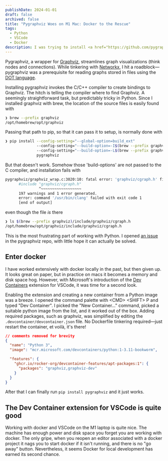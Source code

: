 ```yaml
---
publishDate: 2024-01-01
draft: false
archived: false
title: "Pygraphviz Woes on M1 Mac: Docker to the Rescue"
tags:
  - Python
  - VSCode
  - Docker
description: I was trying to install <a href="https://github.com/pygraphviz/pygraphviz">pygraphviz</a> on my M1 laptop using pip, but I found it impossible. Luckily the Dev Container VSCode extension allows me to use it with docker.
---
```


Pygraphviz, a wrapper for [Graphviz](https://www.graphviz.org/), streamlines graph visualizations (think nodes and connections). While tinkering with [Networkx](https://networkx.org/), I hit a roadblock—pygraphviz was a prerequisite for reading graphs stored in files using the [DOT language](<https://en.wikipedia.org/wiki/DOT_(graph_description_language)>).

Installing pygraphviz invokes the C/C++ compiler to create bindings to Graphviz. The hitch is telling the compiler where to find Graphviz. A seemingly straightforward task, but predictably tricky in Python. Since I installed graphviz with brew, the location of the source files is easily found with

```bash
❯ brew --prefix graphviz
/opt/homebrew/opt/graphviz
```

Passing that path to pip, so that it can pass it to setup, is normally done with

```bash
❯ pip install --config-setting="--global-option=build_ext"
              --config-setting="--build-option=-I$(brew --prefix graphviz)/include/"
              --config-setting="--build-option=-L$(brew --prefix graphviz)/lib/"
              pygraphviz
```

But that doesn't work. Somehow those 'build-options' are not passed to the C compiler, and installation fails with

```bash
pygraphviz/graphviz_wrap.c:3020:10: fatal error: 'graphviz/cgraph.h' file not found
      #include "graphviz/cgraph.h"
               ^~~~~~~~~~~~~~~~~~~
      197 warnings and 1 error generated.
      error: command '/usr/bin/clang' failed with exit code 1
      [end of output]
```

even though the file _is_ there

```bash
❯ ls $(brew --prefix graphviz)/include/graphviz/cgraph.h
/opt/homebrew/opt/graphviz/include/graphviz/cgraph.h
```

This is the most frustrating part of working with Python. I opened [an issue](https://github.com/pygraphviz/pygraphviz/issues/490) in the pygraphviz repo, with little hope it can actually be solved.

## Enter docker

I have worked extensively with docker locally in the past, but then given up. It looks great on paper, but in practice on macs it becomes a memory and disk space hog. However, with Microsoft's introduction of the [Dev Containers](https://marketplace.visualstudio.com/items?itemName=ms-vscode-remote.remote-containers) extension for VSCode, it was time for a second look.

Enabling the extension and creating a new container from a Python image was a breeze. I opened the command palette with &lt;CMD&gt; &lt;SHIFT&gt; P and typed "Dev Container". I picked the "New Container..." command, picked a suitable python image from the list, and it worked out of the box. Adding required packages, such as graphviz, was simplified by editing the `.devcontainer/devcontainer.json` file. No Dockerfile tinkering required—just restart the container, et voilà, it's there!

```json
// comments removed for brevity
{
  "name": "Python 3",
  "image": "mcr.microsoft.com/devcontainers/python:1-3.11-bookworm",

  "features": {
    "ghcr.io/rocker-org/devcontainer-features/apt-packages:1": {
      "packages": "graphviz,graphviz-dev"
    }
  }
}
```

After that I can finally run `pip install pygraphviz` and it just works.

## The Dev Container extension for VSCode is quite good

Working with docker and VSCode on the M1 laptop is quite nice. The machine has enough power and disk space you forget you are working with docker. The only gripe, when you reopen an editor associated with a docker project it nags you to start docker if it isn't running, and there is no "go away" button. Nevertheless, it seems Docker for local development has earned its second chance.
